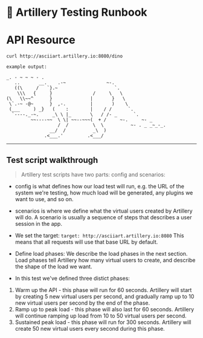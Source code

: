 # 📖 Artillery Testing Runbook

# API Resource
```
curl http://asciiart.artillery.io:8080/dino
```
```
example output:

_. - ~ ~ ~ - .
   ..       __.    .-~               ~-.
   ((\     /   `}.~                     `.
    \\\   {     }               /     \   \
(\   \\~~^      }              |       }   \
 \`.-~ -@~      }  ,-.         |       )    \
 (___     ) _}   (    :        |    / /      `.
  `----._-~.     _\ \ |_       \   / /- _      `.
         ~~----~~  \ \| ~~--~~~(  + /     ~-.     ~- _
                   /  /         \  \          ~- . _ _~_-_.
                __/  /          _\  )
              .<___.'         .<___/
```

---

## Test script walkthrough

> Artillery test scripts have two parts: config and scenarios:
- config is what defines how our load test will run, e.g. the URL of the system we're testing, how much load will be generated, any plugins we want to use, and so on.
- scenarios is where we define what the virtual users created by Artillery will do. A scenario is usually a sequence of steps that describes a user session in the app.

- We set the target: ```target: http://asciiart.artillery.io:8080``` This means that all requests will use that base URL by default.

- Define load phases: We describe the load phases in the next section. Load phases tell Artillery how many virtual users to create, and describe the shape of the load we want.

- In this test we've defined three distict phases:
1. Warm up the API - this phase will run for 60 seconds. Artillery will start by creating 5 new virtual users per second, and gradually ramp up to 10 new virtual users per second by the end of the phase.
2. Ramp up to peak load - this phase will also last for 60 seconds. Artillery will continue ramping up load from 10 to 50 virtual users per second.
3. Sustained peak load - this phase will run for 300 seconds. Artillery will create 50 new virtual users every second during this phase.



